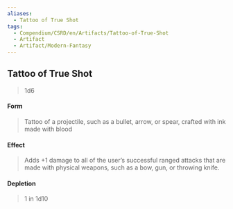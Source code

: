 ```yaml
---
aliases:
  - Tattoo of True Shot
tags:
  - Compendium/CSRD/en/Artifacts/Tattoo-of-True-Shot
  - Artifact
  - Artifact/Modern-Fantasy
---
```

  
    
## Tattoo of True Shot  
  
>1d6  
#### Form  
>Tattoo of a projectile, such as a bullet, arrow, or spear, crafted with ink made with blood   
#### Effect  
>Adds +1 damage to all of the user’s successful ranged attacks that are made with physical weapons, such as a bow, gun, or throwing knife.  
  
#### Depletion   
>1 in 1d10  

